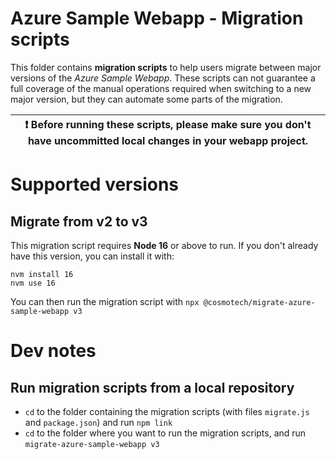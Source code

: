 # Azure Sample Webapp - Migration scripts

This folder contains **migration scripts** to help users migrate between major versions of the _Azure Sample Webapp_.
These scripts can not guarantee a full coverage of the manual operations required when switching to a new major version,
but they can automate some parts of the migration.

| :exclamation: Before running these scripts, please make sure you don't have uncommitted local changes in your webapp project. |
| ----------------------------------------------------------------------------------------------------------------------------- |

# Supported versions

## Migrate from v2 to v3

This migration script requires **Node 16** or above to run. If you don't already have this version, you can install it
with:

```
nvm install 16
nvm use 16
```

You can then run the migration script with `npx @cosmotech/migrate-azure-sample-webapp v3`

# Dev notes

## Run migration scripts from a local repository

- `cd` to the folder containing the migration scripts (with files `migrate.js` and `package.json`) and run `npm link`
- `cd` to the folder where you want to run the migration scripts, and run `migrate-azure-sample-webapp v3`
